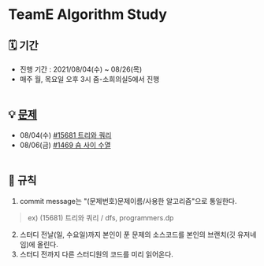 # TeamE Algorithm Study
## 🗓 기간
- 진행 기간 : 2021/08/04(수) ~ 08/26(목)
- 매주 월, 목요일 오후 3시 줌-소희의실5에서 진행
<br><br>
## 💡 [문제](https://github.com/tony9402/baekjoon)
- 08/04(수) [#15681 트리와 쿼리](https://www.acmicpc.net/problem/15681)
- 08/06(금) [#1469 숌 사이 수열](https://www.acmicpc.net/problem/1469)
<br><br>
## 📌 규칙
1. commit message는 "(문제번호)문제이름/사용한 알고리즘"으로 통일한다.
> ex) (15681) 트리와 쿼리 / dfs, programmers.dp
2. 스터디 전날(일, 수요일)까지 본인이 푼 문제의 소스코드를 본인의 브랜치(깃 유저네임)에 올린다.
3. 스터디 전까지 다른 스터디원의 코드를 미리 읽어온다.
